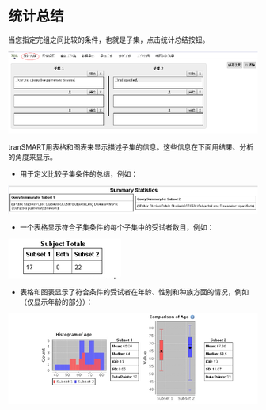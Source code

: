 # 统计总结
当您指定完组之间比较的条件，也就是子集，点击统计总结按钮。

![](../images/summary1.png)

tranSMART用表格和图表来显示描述子集的信息。这些信息在下面用结果、分析的角度来显示。

* 用于定义比较子集条件的总结，例如：

![](../images/summary2.png)

* 一个表格显示符合子集条件的每个子集中的受试者数目，例如：

![](../images/summary3.png)

* 表格和图表显示了符合条件的受试者在年龄、性别和种族方面的情况，例如（仅显示年龄的部分）：

![](../images/summary4.png)





